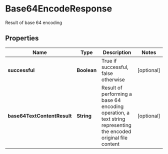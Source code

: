 

# Base64EncodeResponse

Result of base 64 encoding

## Properties

| Name | Type | Description | Notes |
|------------ | ------------- | ------------- | -------------|
|**successful** | **Boolean** | True if successful, false otherwise |  [optional] |
|**base64TextContentResult** | **String** | Result of performing a base 64 encoding operation, a text string representing the encoded original file content |  [optional] |



